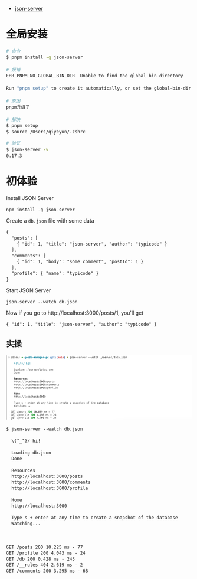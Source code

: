 * [json-server](https://github.com/typicode/json-server)





# 全局安装

```bash
# 命令
$ pnpm install -g json-server

# 报错
ERR_PNPM_NO_GLOBAL_BIN_DIR  Unable to find the global bin directory

Run "pnpm setup" to create it automatically, or set the global-bin-dir setting, or the PNPM_HOME env variable. The global bin directory should be in the PATH.

# 原因
pnpm升级了

# 解决
$ pnpm setup
$ source /Users/qiyeyun/.zshrc
```

```bash
# 验证
$ json-server -v                                                                                                                                                                                 
0.17.3
```



# 初体验

Install JSON Server

```
npm install -g json-server
```



Create a `db.json` file with some data

```
{
  "posts": [
    { "id": 1, "title": "json-server", "author": "typicode" }
  ],
  "comments": [
    { "id": 1, "body": "some comment", "postId": 1 }
  ],
  "profile": { "name": "typicode" }
}
```



Start JSON Server

```
json-server --watch db.json
```

Now if you go to http://localhost:3000/posts/1, you'll get

```
{ "id": 1, "title": "json-server", "author": "typicode" }
```



## 实操

![](images/001.png)

```shell
$ json-server --watch db.json

  \{^_^}/ hi!

  Loading db.json
  Done

  Resources
  http://localhost:3000/posts
  http://localhost:3000/comments
  http://localhost:3000/profile

  Home
  http://localhost:3000

  Type s + enter at any time to create a snapshot of the database
  Watching...



GET /posts 200 10.225 ms - 77
GET /profile 200 4.043 ms - 24
GET /db 200 0.428 ms - 243
GET /__rules 404 2.619 ms - 2
GET /comments 200 3.295 ms - 68
```









